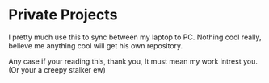 # Private Projects
I pretty much use this to sync between my laptop to PC. 
Nothing cool really, believe me anything cool will get his own repository.

Any case if your reading this, thank you, It must mean my work intrest you. (Or your a creepy stalker ew)
